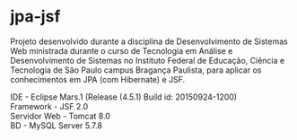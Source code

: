 # jpa-jsf
Projeto desenvolvido durante a disciplina de Desenvolvimento de Sistemas Web ministrada durante o curso de Tecnologia em Análise e Desenvolvimento de Sistemas no Instituto Federal de Educação, Ciência e Tecnologia de São Paulo campus Bragança Paulista, para aplicar os conhecimentos em JPA (com Hibernate) e JSF.

IDE - Eclipse Mars.1 (Release (4.5.1) Build id: 20150924-1200) 
<br/>
Framework - JSF 2.0
<br/>
Servidor Web - Tomcat 8.0
<br/>
BD - MySQL Server 5.7.8

